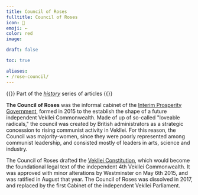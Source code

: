 ```yaml
---
title: Council of Roses
fulltitle: Council of Roses
icon: 🌹
emoji: ←
color: red
image: 

draft: false

toc: true

aliases:
- /rose-council/
---
```

{{<note series>}}
 Part of the *[history](/history/)* series of articles
{{</note>}}

**The Council of Roses** was the informal cabinet of the [Interim Prosperity Government](/interim/), formed in 2015 to  the establish the shape of a future independent Vekllei Commonwealth. Made of up of so-called "loveable radicals," the council was created by British administrators as a strategic concession to rising communist activity in Vekllei. For this reason, the Council was majority-women, since they were poorly represented among communist leadership, and consisted mostly of leaders in arts, science and industry.

The Council of Roses drafted the [Vekllei Constitution](/constitution/), which would become the foundational legal text of the independent 4th Vekllei Commonwealth. It was approved with minor alterations by Westminster on May 6th 2015, and was ratified in August that year. The Council of Roses was dissolved in 2017, and replaced by the first Cabinet of the independent Vekllei Parliament.